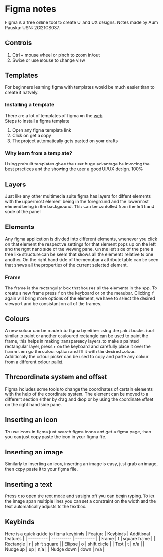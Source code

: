 # Figma notes
Figma is a free online tool to create UI and UX designs. Notes made by Aum Pauskar USN: 2GI21CS037.

## Controls
1. Ctrl + mouse wheel or pinch to zoom in/out
2. Swipe or use mouse to change view
## Templates
For beginners learning figma with templates would be much easier than to create it natvely.

### Installing a template
There are a lot of templates of figma on the [web](https://www.youtube.com/redirect?event=video_description&redir_token=QUFFLUhqbDVIVTdtZW5qM1VubkU4Yjd0eU4xTEFJSm1WQXxBQ3Jtc0trZUkxRGU1MHlGZTZkcnhCdEdCbkZ2Wk5aaXJuTnotY2lTcVVjUXdiN281enhnWlk0THFGb251bnRGNkEtZnBWNVhGWmUxanI0VHZKc0ZMUFlCUmZyM0E5d081N3p6d3BKa0J2eWlfVWtkN3l5SmtXOA&q=https%3A%2F%2Fwww.figma.com%2Fcommunity%2Ffile%2F852455074698003039&v=FTFaQWZBqQ8). \
Steps to install a figma template
1. Open any figma template link
2. Click on get a copy
3. The project automatically gets pasted on your drafts

### Why learn from a template?
Using prebuilt templates gives the user huge advantage be invocing the best practices and the showing the user a good UI/UX design. 
100%

## Layers
Just like any other multimedia suite figma has layers for diffent elements with the uppermost element being in the foreground and the lowermost element being in the background. This can be contolled from the left hand sode of the panel. 

## Elements
Any figma application is divided into different elements, whenever you click on that element the respective settings for that element pops up on the left and the right hand side of the viewing pane. On the left side of the pane a tree like structure can be seem that shows all the elements relative to one another. On the right hand side of the menubar a attribute table can be seen that shows all the properties of the current selected element. 

### Frame
The frame is the rectangular box that houses all the elements in the app. To create a new frame press `f` on the keyboard or on the menubar. Clicking `f` again will bring more options of the element, we have to select the desired viewport and be consistant on all of the frames.

## Colours
A new colour can be made into figma by either using the paint bucket tool similar to paint or another couloured rectangle can be used to paint the frame, this helps in making transparency layers. to make a painted rectangular layer, press `r` on the keyboard and carefully place it over the frame then go the colour option and fill it with the desired colour. Additionaly the colour picker can be used to copy and paste any colour from a different colour pallet.

## Thrcoordinate system and offset
Figma includes some tools to change the coordinates of certain elements with the help of the coordinate system. The element can be moved to a different section either by drag and drop or by using the coordinate offset on the right hand side panel.

## Inserting an icon
To use icons in figma just search figma icons and get a figma page, then you can just copy paste the icon in your figma file.

## Inserting an image
Similarly to inserting an icon, inserting an image is easy, just grab an image, then copy paste it to your figma file.

## Inserting a text
Press `t` to open the text mode and straight off you can begin typing. To let the image span multiple lines you can set a constraint on the width and the text automatically adjusts to the textbox.

## Keybinds
Here is a quick guide to figma keybinds
| Feature | Keybinds | Additional features |
| ---------- | ---------- | ---------- |
| Frame | f | square frame |
| Rectangle | r | shift square |
| Ellipse | o | shift circle |
| Text | t | n/a |
| Nudge up | up | n/a |
| Nudge down | down | n/a |